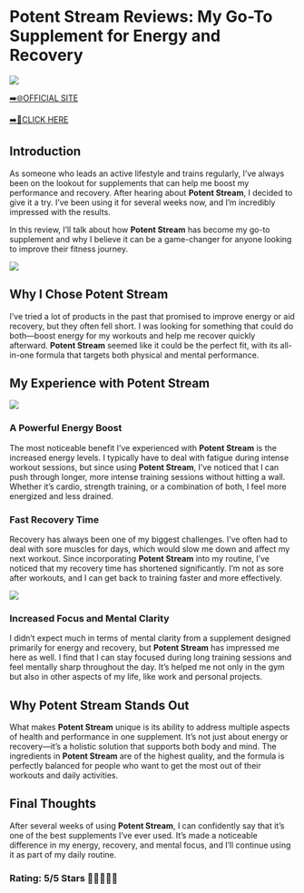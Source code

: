 # **Potent Stream Reviews**: My Go-To Supplement for Energy and Recovery

[![](https://static.vecteezy.com/system/resources/thumbnails/019/896/014/small/buy-now-gradient-button-with-cart-symbol-buy-now-illustration-png.png)](https://edetoop.top/lander/sugarpreland-1/potentstream.html) 

[➡️🌐OFFICIAL SITE](https://edetoop.top/lander/sugarpreland-1/potentstream.html) 

[➡️🔗CLICK HERE](https://edetoop.top/lander/sugarpreland-1/potentstream.html) 


## Introduction

As someone who leads an active lifestyle and trains regularly, I’ve always been on the lookout for supplements that can help me boost my performance and recovery. After hearing about **Potent Stream**, I decided to give it a try. I’ve been using it for several weeks now, and I’m incredibly impressed with the results.

In this review, I’ll talk about how **Potent Stream** has become my go-to supplement and why I believe it can be a game-changer for anyone looking to improve their fitness journey.

[![](https://wallpapers.com/images/hd/red-order-now-button-udg4jcj4arvn8b0n-2.png)](https://edetoop.top/lander/sugarpreland-1/potentstream.html)  

## Why I Chose **Potent Stream**

I’ve tried a lot of products in the past that promised to improve energy or aid recovery, but they often fell short. I was looking for something that could do both—boost energy for my workouts and help me recover quickly afterward. **Potent Stream** seemed like it could be the perfect fit, with its all-in-one formula that targets both physical and mental performance.

## My Experience with **Potent Stream**

[![](https://static.vecteezy.com/system/resources/thumbnails/019/896/014/small/buy-now-gradient-button-with-cart-symbol-buy-now-illustration-png.png)](https://edetoop.top/lander/sugarpreland-1/potentstream.html)

### A Powerful Energy Boost

The most noticeable benefit I’ve experienced with **Potent Stream** is the increased energy levels. I typically have to deal with fatigue during intense workout sessions, but since using **Potent Stream**, I’ve noticed that I can push through longer, more intense training sessions without hitting a wall. Whether it’s cardio, strength training, or a combination of both, I feel more energized and less drained.

### Fast Recovery Time

Recovery has always been one of my biggest challenges. I’ve often had to deal with sore muscles for days, which would slow me down and affect my next workout. Since incorporating **Potent Stream** into my routine, I’ve noticed that my recovery time has shortened significantly. I’m not as sore after workouts, and I can get back to training faster and more effectively.

[![](https://wallpapers.com/images/hd/red-order-now-button-udg4jcj4arvn8b0n-2.png)](https://edetoop.top/lander/sugarpreland-1/potentstream.html)  

### Increased Focus and Mental Clarity

I didn’t expect much in terms of mental clarity from a supplement designed primarily for energy and recovery, but **Potent Stream** has impressed me here as well. I find that I can stay focused during long training sessions and feel mentally sharp throughout the day. It’s helped me not only in the gym but also in other aspects of my life, like work and personal projects.

## Why **Potent Stream** Stands Out

What makes **Potent Stream** unique is its ability to address multiple aspects of health and performance in one supplement. It’s not just about energy or recovery—it’s a holistic solution that supports both body and mind. The ingredients in **Potent Stream** are of the highest quality, and the formula is perfectly balanced for people who want to get the most out of their workouts and daily activities.

## Final Thoughts

After several weeks of using **Potent Stream**, I can confidently say that it’s one of the best supplements I’ve ever used. It’s made a noticeable difference in my energy, recovery, and mental focus, and I’ll continue using it as part of my daily routine.

### Rating: 5/5 Stars 🌟🌟🌟🌟🌟
